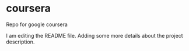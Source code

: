# coursera
Repo for google coursera

I am editing the README file. Adding some more details about the project description.

